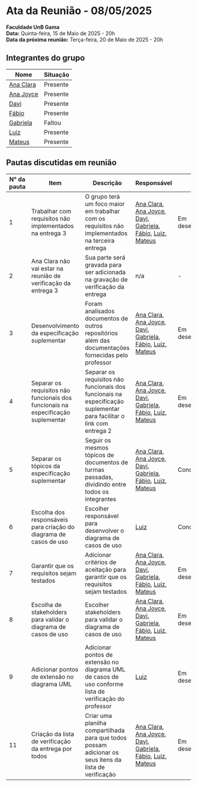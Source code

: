 # Ata da Reunião - 08/05/2025

**Faculdade UnB Gama**  
**Data:** Quinta-feira, 15 de Maio de 2025 - 20h  
**Data da próxima reunião:** Terça-feira, 20 de Maio de 2025 - 20h  

## Integrantes do grupo

| Nome | Situação|
|------|---------|
| [Ana Clara](https://github.com/anabborges) | Presente |
| [Ana Joyce](https://github.com/anajoyceamorim) | Presente |
| [Davi](https://github.com/daviRolvr) | Presente |
| [Fábio](https://github.com/fabinsz) | Presente |
| [Gabriela](https://github.com/gaubiela) | Faltou |
| [Luiz](https://github.com/luizfaria1989) | Presente |
| [Mateus](https://github.com/MVConsorte) | Presente |


## Pautas discutidas em reunião

| N° da pauta | Item                                                                 | Descrição                                                                                                          | Responsável                                                           | Status             |
|-------------|----------------------------------------------------------------------|--------------------------------------------------------------------------------------------------------------------|------------------------------------------------------------------------|--------------------|
| 1           | Trabalhar com requisitos não implementados na entrega 3              | O grupo terá um foco maior em trabalhar com os requisitos não implementados na terceira entrega                  | [Ana Clara](https://github.com/anabborges), [Ana Joyce](https://github.com/anajoyceamorim), [Davi](https://github.com/daviRolvr), [Gabriela](https://github.com/gaubiela), [Fábio](https://github.com/fabinsz), [Luiz](https://github.com/luizfaria1989), [Mateus](https://github.com/MVConsorte)            | Em desenvolvimento |
| 2           | Ana Clara não vai estar na reunião de verificação da entrega 3       | Sua parte será gravada para ser adicionada na gravação de verificação da entrega                                 | n/a                                                                  | -                  |
| 3           | Desenvolvimento da especificação suplementar                         | Foram analisados documentos de outros repositórios além das documentações fornecidas pelo professor              | [Ana Clara](https://github.com/anabborges), [Ana Joyce](https://github.com/anajoyceamorim), [Davi](https://github.com/daviRolvr), [Gabriela](https://github.com/gaubiela), [Fábio](https://github.com/fabinsz), [Luiz](https://github.com/luizfaria1989), [Mateus](https://github.com/MVConsorte)  | Em desenvolvimento |
| 4           | Separar os requisitos não funcionais dos funcionais na especificação suplementar | Separar os requisitos não funcionais dos funcionais na especificação suplementar para facilitar o link com entrega 2 | [Ana Clara](https://github.com/anabborges), [Ana Joyce](https://github.com/anajoyceamorim), [Davi](https://github.com/daviRolvr), [Gabriela](https://github.com/gaubiela), [Fábio](https://github.com/fabinsz), [Luiz](https://github.com/luizfaria1989), [Mateus](https://github.com/MVConsorte)            | Em desenvolvimento |
| 5           | Separar os tópicos da especificação suplementar                      | Seguir os mesmos tópicos de documentos de turmas passadas, dividindo entre todos os integrantes                  | [Ana Clara](https://github.com/anabborges), [Ana Joyce](https://github.com/anajoyceamorim), [Davi](https://github.com/daviRolvr), [Gabriela](https://github.com/gaubiela), [Fábio](https://github.com/fabinsz), [Luiz](https://github.com/luizfaria1989), [Mateus](https://github.com/MVConsorte)            | Concluída          |
| 6           | Escolha dos responsáveis para criação do diagrama de casos de uso    | Escolher responsável para desenvolver o diagrama de casos de uso                                                 | [Luiz](https://github.com/luizfaria1989)                                                                  | Concluída          |
| 7           | Garantir que os requisitos sejam testados                            | Adicionar critérios de aceitação para garantir que os requisitos sejam testados                                  | [Ana Clara](https://github.com/anabborges), [Ana Joyce](https://github.com/anajoyceamorim), [Davi](https://github.com/daviRolvr), [Gabriela](https://github.com/gaubiela), [Fábio](https://github.com/fabinsz), [Luiz](https://github.com/luizfaria1989), [Mateus](https://github.com/MVConsorte)            | Em desenvolvimento |
| 8           | Escolha de stakeholders para validar o diagrama de casos de uso      | Escolher stakeholders para validar o diagrama de casos de uso                                                    | [Ana Clara](https://github.com/anabborges), [Ana Joyce](https://github.com/anajoyceamorim), [Davi](https://github.com/daviRolvr), [Gabriela](https://github.com/gaubiela), [Fábio](https://github.com/fabinsz), [Luiz](https://github.com/luizfaria1989), [Mateus](https://github.com/MVConsorte)            | Em desenvolvimento |
| 9           | Adicionar pontos de extensão no diagrama UML                         | Adicionar pontos de extensão no diagrama UML de casos de uso conforme lista de verificação do professor          | [Luiz](https://github.com/luizfaria1989)                                                                 | Em desenvolvimento |
| 11          | Criação da lista de verificação da entrega por todos                 | Criar uma planilha compartilhada para que todos possam adicionar os seus itens da lista de verificação           | [Ana Clara](https://github.com/anabborges), [Ana Joyce](https://github.com/anajoyceamorim), [Davi](https://github.com/daviRolvr), [Gabriela](https://github.com/gaubiela), [Fábio](https://github.com/fabinsz), [Luiz](https://github.com/luizfaria1989), [Mateus](https://github.com/MVConsorte)            | Em desenvolvimento |
